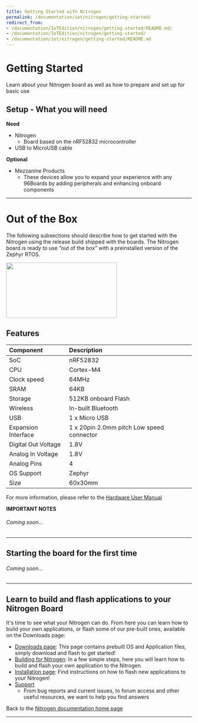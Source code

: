 ```yaml
---
title: Getting Started with Nitrogen
permalink: /documentation/iot/nitrogen/getting-started/
redirect_from:
- /documentation/IoTEdition/nitrogen/getting-started/README.md/
- /documentation/IoTEdition/nitrogen/getting-started/
- /documentation/iot/nitrogen/getting-started/README.md
---
```

# Getting Started

Learn about your Nitrogen board as well as how to prepare and set up for basic use

## Setup - What you will need

**Need**
- Nitrogen
   - Board based on the nRF52832 microcontroller
- USB to MicroUSB cable

**Optional**
- Mezzanine Products
   - These devices allow you to expand your experience with any 96Boards by adding peripherals and enhancing onboard components

***

# Out of the Box

The following subsections should describe how to get started with the Nitrogen using the release build shipped with the boards. The Nitrogen board is ready to use “out of the box” with a preinstalled version of the Zephyr RTOS.

<img src="https://github.com/sdrobertw/documentation/blob/master/iot/nitrogen/additional-docs/images/images-board/sd/nitrogen-front-sd.png?raw=true" data-canonical-src="https://github.com/sdrobertw/documentation/blob/master/iot/nitrogen/additional-docs/images/images-board/sd/nitrogen-front-sd.png?raw=true" width="300" height="150" />

## Features

|   Component          |   Description                                                                                    |
|:---------------------|:-------------------------------------------------------------------------------------------------|
|  SoC                 | nRF52832                                                                                         |
|  CPU                 | Cortex-M4                                                                                        |
|  Clock speed         | 64MHz                                                                                            |
|  SRAM                | 64KB                                                                                             |
|  Storage             | 512KB onboard Flash                                                                              |
|  Wireless            | In-built Bluetooth                                                                               |
|  USB                 | 1 x Micro USB                                                                                    |
|  Expansion Interface | 1 x 20pin 2.0mm pitch Low speed connector                                                        |
|  Digital Out Voltage | 1.8V                                                                                             |
|  Analog In Voltage   | 1.8V                                                                                             |
|  Analog Pins         | 4                                                                                                |
|  OS Support          | Zephyr                                                                                           |
|  Size                | 60x30mm                                                                                          |

For more information, please refer to the [Hardware User Manual](http://wiki.seeed.cc/BLE_Nitrogen/)

**IMPORTANT NOTES**

###### Coming soon...

***

## Starting the board for the first time

###### Coming soon...

***

## Learn to build and flash applications to your Nitrogen Board

It's time to see what your Nitrogen can do. From here you can learn how to build your own applications, or flash some of our pre-built ones, available on the Downloads page:

- [Downloads page](../downloads/): This page contains prebuilt OS and Application files, simply download and flash to get started!
- [Building for Nitrogen](../build/): In a few simple steps, here you will learn how to build and flash your own application to the Nitrogen.
- [Installation page](../installation/): Find instructions on how to flash new applications to your Nitrogen!
- [Support](../support/)
   - From bug reports and current issues, to forum access and other useful resources, we want to help you find answers

Back to the [Nitrogen documentation home page](../)

***   
